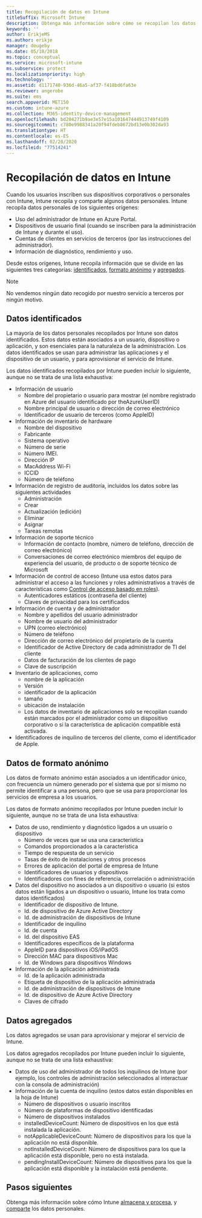 ```yaml
---
title: Recopilación de datos en Intune
titleSuffix: Microsoft Intune
description: Obtenga más información sobre cómo se recopilan los datos personales en Intune.
keywords: ''
author: ErikjeMS
ms.author: erikje
manager: dougeby
ms.date: 05/18/2018
ms.topic: conceptual
ms.service: microsoft-intune
ms.subservice: protect
ms.localizationpriority: high
ms.technology: ''
ms.assetid: d1171740-936d-46a5-af37-f418bd6fa63e
ms.reviewer: angerobe
ms.suite: ems
search.appverid: MET150
ms.custom: intune-azure
ms.collection: M365-identity-device-management
ms.openlocfilehash: bd204271b9ae3e57e15a101647444913749f4109
ms.sourcegitcommit: c780e9988341a20f94fdeb8672bd13e0b302da93
ms.translationtype: HT
ms.contentlocale: es-ES
ms.lasthandoff: 02/20/2020
ms.locfileid: "77514241"
---
```

# <a name="data-collection-in-intune"></a>Recopilación de datos en Intune

Cuando los usuarios inscriben sus dispositivos corporativos o personales con Intune, Intune recopila y comparte algunos datos personales. Intune recopila datos personales de los siguientes orígenes:

- Uso del administrador de Intune en Azure Portal.
- Dispositivos de usuario final (cuando se inscriben para la administración de Intune y durante el uso).
- Cuentas de clientes en servicios de terceros (por las instrucciones del administrador).
- Información de diagnóstico, rendimiento y uso.

Desde estos orígenes, Intune recopila información que se divide en las siguientes tres categorías: [identificados](#identified-data), [formato anónimo](#pseudonymized-data) y [agregados](#aggregated-data).

> [!NOTE]
> No vendemos ningún dato recogido por nuestro servicio a terceros por ningún motivo.

## <a name="identified-data"></a>Datos identificados

La mayoría de los datos personales recopilados por Intune son datos identificados. Estos datos están asociados a un usuario, dispositivo o aplicación, y son esenciales para la naturaleza de la administración. Los datos identificados se usan para administrar las aplicaciones y el dispositivo de un usuario, y para aprovisionar el servicio de Intune.

Los datos identificados recopilados por Intune pueden incluir lo siguiente, aunque no se trata de una lista exhaustiva: 

- Información de usuario
  - Nombre del propietario o usuario para mostrar (el nombre registrado en Azure del usuario identificado por theAzureUserID)
  - Nombre principal de usuario o dirección de correo electrónico
  - Identificador de usuario de terceros (como AppleID)
- Información de inventario de hardware
  - Nombre del dispositivo
  - Fabricante
  - Sistema operativo
  - Número de serie
  - Número IMEI.
  - Dirección IP
  - MacAddress Wi-Fi
  - ICCID
  - Número de teléfono
- Información de registro de auditoría, incluidos los datos sobre las siguientes actividades
  - Administración
  - Crear
  - Actualización (edición)
  - Eliminar
  - Asignar
  - Tareas remotas
- Información de soporte técnico
  - Información de contacto (nombre, número de teléfono, dirección de correo electrónico)
  - Conversaciones de correo electrónico miembros del equipo de experiencia del usuario, de producto o de soporte técnico de Microsoft
- Información de control de acceso (Intune usa estos datos para administrar el acceso a las funciones y roles administrativos a través de características como [Control de acceso basado en roles](../fundamentals/role-based-access-control.md)).
  - Autenticadores estáticos (contraseña del cliente)
  - Claves de privacidad para los certificados 
- Información de cuenta y de administrador
  - Nombre y apellidos del usuario administrador
  - Nombre de usuario del administrador
  - UPN (correo electrónico)
  - Número de teléfono
  - Dirección de correo electrónico del propietario de la cuenta
  - Identificador de Active Directory de cada administrador de TI del cliente
  - Datos de facturación de los clientes de pago
  - Clave de suscripción
- Inventario de aplicaciones, como
  - nombre de la aplicación
  - Versión
  - identificador de la aplicación
  - tamaño
  - ubicación de instalación
  - Los datos de inventario de aplicaciones solo se recopilan cuando están marcados por el administrador como un dispositivo corporativo o si la característica de aplicación compatible está activada.  
- Identificadores de inquilino de terceros del cliente, como el identificador de Apple. 

## <a name="pseudonymized-data"></a>Datos de formato anónimo

Los datos de formato anónimo están asociados a un identificador único, con frecuencia un número generado por el sistema que por sí mismo no permite identificar a una persona, pero que se usa para proporcionar los servicios de empresa a los usuarios. 

Los datos de formato anónimo recopilados por Intune pueden incluir lo siguiente, aunque no se trata de una lista exhaustiva: 

- Datos de uso, rendimiento y diagnóstico ligados a un usuario o dispositivo
  - Número de veces que se usa una característica
  - Comandos proporcionados a la característica
  - Tiempo de respuesta de un servicio
  - Tasas de éxito de instalaciones y otros procesos
  - Errores de aplicación del portal de empresa de Intune
  - Identificadores de usuarios y dispositivos
  - Identificadores con fines de referencia, correlación o administración 
- Datos del dispositivo no asociados a un dispositivo o usuario (si estos datos están ligados a un dispositivo o usuario, Intune los trata como datos identificados)
  - Identificador de dispositivo de Intune.
  - Id. de dispositivo de Azure Active Directory
  - Id. de administración de dispositivos de Intune
  - Identificador de inquilino
  - Id. de cuenta
  - Id. del dispositivo EAS
  - Identificadores específicos de la plataforma
  - AppleID para dispositivos iOS/iPadOS
  - Dirección MAC para dispositivos Mac
  - Id. de Windows para dispositivos Windows
- Información de la aplicación administrada
  - Id. de la aplicación administrada
  - Etiqueta de dispositivo de la aplicación administrada
  - Id. de administración de dispositivos de Intune
  - Id. de dispositivo de Azure Active Directory
  - Claves de cifrado

## <a name="aggregated-data"></a>Datos agregados

Los datos agregados se usan para aprovisionar y mejorar el servicio de Intune. 

Los datos agregados recopilados por Intune pueden incluir lo siguiente, aunque no se trata de una lista exhaustiva: 

- Datos de uso del administrador de todos los inquilinos de Intune (por ejemplo, los controles de administración seleccionados al interactuar con la consola de administración)
- Información de la cuenta de inquilino (estos datos están disponibles en la hoja de Intune)
  - Número de dispositivos o usuario inscritos
  - Número de plataformas de dispositivo identificadas  
  - Número de dispositivos instalados
  - installedDeviceCount: Número de dispositivos en los que está instalada la aplicación.
  - notApplicableDeviceCount: Número de dispositivos para los que la aplicación no está disponible.
  - notInstalledDeviceCount: Número de dispositivos para los que la aplicación está disponible, pero no está instalada.
  - pendingInstallDeviceCount: Número de dispositivos para los que la aplicación está disponible y la instalación está pendiente.

## <a name="next-steps"></a>Pasos siguientes

Obtenga más información sobre cómo Intune [almacena y procesa](privacy-data-store-process.md), y [comparte](privacy-data-secure-share.md) los datos personales. 
